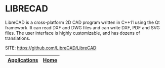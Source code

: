 # LIBRECAD
 
 LibreCAD is a cross-platform 2D CAD program written  in C++11 using the Qt framework. It can read DXF and  DWG files and can write DXF, PDF and SVG files.  The user interface is highly customizable, and has  dozens of translations.
 
 SITE: https://github.com/LibreCAD/LibreCAD

 | [Applications](https://portable-linux-apps.github.io/apps.html) | [Home](https://portable-linux-apps.github.io)
 | --- | --- |
